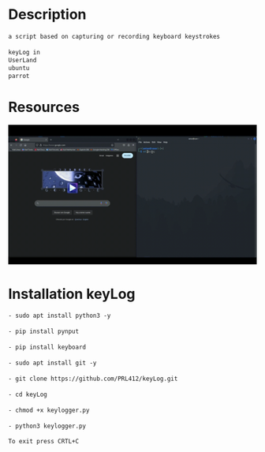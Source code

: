 # Description
    a script based on capturing or recording keyboard keystrokes
    
    keyLog in
    UserLand
    ubuntu
    parrot

# Resources
![Descripción del GIF](https://github.com/PRL412/keyLog/blob/main/vidgif.gif)

# Installation keyLog
    - sudo apt install python3 -y

    - pip install pynput
    
    - pip install keyboard
    
    - sudo apt install git -y
    
    - git clone https://github.com/PRL412/keyLog.git
    
    - cd keyLog
    
    - chmod +x keylogger.py
    
    - python3 keylogger.py
`To exit press CRTL+C `


